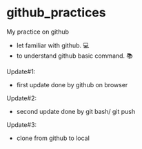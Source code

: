 # github_practices
My practice on github
  * let familiar with github. :computer:
  * to understand github basic command. :books:

Update#1:
  * first update done by github on browser

Update#2:
  * second update done by git bash/ git push
  
Update#3:
  * clone from github to local
